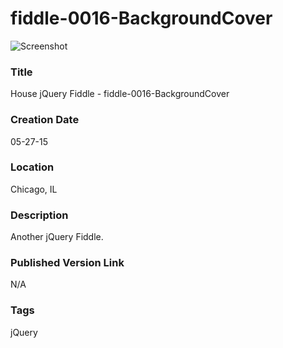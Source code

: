 fiddle-0016-BackgroundCover
======

![Screenshot](screenshot.png)


### Title

House jQuery Fiddle - fiddle-0016-BackgroundCover


### Creation Date

05-27-15


### Location

Chicago, IL


### Description

Another jQuery Fiddle. 


### Published Version Link

N/A


### Tags

jQuery
